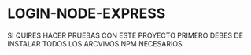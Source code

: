 # LOGIN-NODE-EXPRESS
SI QUIRES HACER PRUEBAS CON ESTE PROYECTO PRIMERO DEBES DE INSTALAR TODOS LOS ARCVIVOS NPM NECESARIOS
